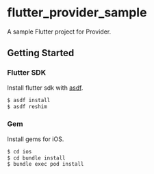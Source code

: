# flutter_provider_sample

A sample Flutter project for Provider.

## Getting Started


### Flutter SDK

Install flutter sdk with [asdf](https://asdf-vm.com/).

```bash
$ asdf install
$ asdf reshim
```

### Gem

Install gems for iOS.

```bash
$ cd ios
$ cd bundle install
$ bundle exec pod install
```